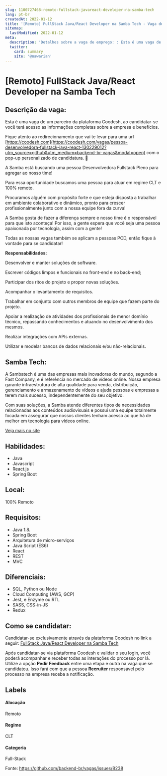 ```yaml
---
slug: 1100727468-remoto-fullstack-javareact-developer-na-samba-tech
lang: pt-br
createdAt: 2022-01-12
title: '[Remoto] FullStack Java/React Developer na Samba Tech - Vaga de Emprego'
sitemap:
  lastModified: 2022-01-12
meta:
  description: 'Detalhes sobre a vaga de emprego: : Esta é uma vaga de um parceiro da plataforma Coodesh, ao candidatar-se você terá acesso as informações completas sobre a empresa e benefícios.  Fique atento ao redirecionamento que vai te levar para uma url [https://coodesh.com](https://coodesh.com/vagas/pessoa-desenvolvedora-fullstack-java-react-130229012?utm_source=github&utm_medium=backend-br-vagas&modal=open) com o pop-up personalizado de candidatura. 👋 <p>A Samba está buscando uma pessoa Desenvolvedora Fullstack Pleno para agregar ao nosso time!</p> <p>Para essa oportunidade buscamos uma pessoa para atuar em regime CLT e 100% remoto.</p> <p>Procuramos alguém com propósito forte e que esteja disposta a trabalhar em ambiente colaborativo e dinâmico, pronto para crescer profissionalmente junto com a nossa equipe fora da curva!</p> <p>A Samba gosta de fazer a diferença sempre e nosso time é o responsável para que isto aconteça! Por isso, a gente espera que você seja uma pessoa apaixonada por tecnologia, assim com a gente!</p> <p>Todas as nossas vagas também se aplicam a pessoas PCD, então fique à vontade para se candidatar!</p> <p><strong>Responsabilidades:</strong></p> <p>Desenvolver e manter soluções de software.</p> <p>Escrever códigos limpos e funcionais no front-end e no back-end;</p> <p>Participar dos ritos do projeto e propor novas soluções.</p> <p>Acompanhar o levantamento de requisitos.</p> <p>Trabalhar em conjunto com outros membros de equipe que fazem parte do projeto.</p> <p>Apoiar a realização de atividades dos profissionais de menor domínio técnico, repassando conhecimentos e atuando no desenvolvimento dos mesmos.</p> <p>Realizar integrações com APIs externas.</p> <p>Utilizar e modelar bancos de dados relacionais e/ou não-relacionais.&nbsp;</p>'
  twitter:
    card: summary
    site: '@nawarian'
---
```


# [Remoto] FullStack Java/React Developer na Samba Tech

## Descrição da vaga: 
Esta é uma vaga de um parceiro da plataforma Coodesh, ao candidatar-se você terá acesso as informações completas sobre a empresa e benefícios.


Fique atento ao redirecionamento que vai te levar para uma url [https://coodesh.com](https://coodesh.com/vagas/pessoa-desenvolvedora-fullstack-java-react-130229012?utm_source=github&utm_medium=backend-br-vagas&modal=open) com o pop-up personalizado de candidatura. 👋
<p>A Samba está buscando uma pessoa Desenvolvedora Fullstack Pleno para agregar ao nosso time!</p>
<p>Para essa oportunidade buscamos uma pessoa para atuar em regime CLT e 100% remoto.</p>
<p>Procuramos alguém com propósito forte e que esteja disposta a trabalhar em ambiente colaborativo e dinâmico, pronto para crescer profissionalmente junto com a nossa equipe fora da curva!</p>
<p>A Samba gosta de fazer a diferença sempre e nosso time é o responsável para que isto aconteça! Por isso, a gente espera que você seja uma pessoa apaixonada por tecnologia, assim com a gente!</p>
<p>Todas as nossas vagas também se aplicam a pessoas PCD, então fique à vontade para se candidatar!</p>
<p><strong>Responsabilidades:</strong></p>
<p>Desenvolver e manter soluções de software.</p>
<p>Escrever códigos limpos e funcionais no front-end e no back-end;</p>
<p>Participar dos ritos do projeto e propor novas soluções.</p>
<p>Acompanhar o levantamento de requisitos.</p>
<p>Trabalhar em conjunto com outros membros de equipe que fazem parte do projeto.</p>
<p>Apoiar a realização de atividades dos profissionais de menor domínio técnico, repassando conhecimentos e atuando no desenvolvimento dos mesmos.</p>
<p>Realizar integrações com APIs externas.</p>
<p>Utilizar e modelar bancos de dados relacionais e/ou não-relacionais.&nbsp;</p>

## Samba Tech: 
 <p>A Sambatech é uma das empresas mais inovadoras do mundo, segundo a Fast Company, e é referência no mercado de vídeos online. Nossa empresa garante infraestrutura de alta qualidade para venda, distribuição, gerenciamento e armazenamento de vídeos e ajuda pessoas e empresas a terem mais sucesso, independentemente do seu objetivo.</p>
<p>Com suas soluções, a Samba atende diferentes tipos de necessidades relacionadas aos conteúdos audiovisuais e possui uma equipe totalmente focada em assegurar que nossos clientes tenham acesso ao que há de melhor em tecnologia para vídeos online.&nbsp;&nbsp;&nbsp;</p><a href='https://coodesh.com/empresas/samba-tech'>Veja mais no site</a>

 ## Habilidades: 
 - Java 
- Javascript 
- React.js 
- Spring Boot
## Local: 
 100% Remoto
## Requisitos: 
 - Java 1.8. 
- Spring Boot 
- Arquitetura de micro-serviços 
- Java Script (ES6)  
- React 
- REST 
- MVC
## Diferenciais: 
 - SQL, Python ou Node 
- Cloud Computing (AWS, GCP) 
- Jest, e Enzyme ou RTL 
- SASS, CSS-in-JS 
- Redux

## Como se candidatar:
Candidatar-se exclusivamente através da plataforma Coodesh no link a seguir: [FullStack Java/React Developer na Samba Tech](https://coodesh.com/vagas/pessoa-desenvolvedora-fullstack-java-react-130229012?utm_source=github&utm_medium=backend-br-vagas&modal=open)


Após candidatar-se via plataforma Coodesh e validar o seu login, você poderá acompanhar e receber todas as interações do processo por lá. Utilize a opção **Pedir Feedback** entre uma etapa e outra na vaga que se candidatou. Isso fará com que a pessoa **Recruiter** responsável pelo processo na empresa receba a notificação.
## Labels
#### Alocação
Remoto
#### Regime
CLT
#### Categoria
Full-Stack

Fonte: https://github.com/backend-br/vagas/issues/8238